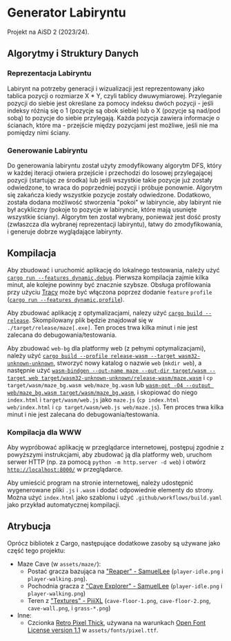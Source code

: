 # Generator Labiryntu

Projekt na AiSD 2 (2023/24).

## Algorytmy i Struktury Danych

### Reprezentacja Labiryntu

Labirynt na potrzeby generacji i wizualizacji jest reprezentowany jako tablica pozycji o rozmiarze X * Y, czyli tablicy dwuwymiarowej. Przyleganie pozycji do siebie jest określane za pomocy indeksu dwóch pozycji - jeśli indeksy różnią się o 1 (pozycje są obok siebie) lub o X (pozycje są nad/pod sobą) to pozycje do siebie przylegają. Każda pozycja zawiera informacje o ścianach, które ma - przejście między pozycjami jest możliwe, jeśli nie ma pomiędzy nimi ściany.

### Generowanie Labiryntu

Do generowania labiryntu został użyty zmodyfikowany algorytm DFS, który w każdej iteracji otwiera przejście i przechodzi do losowej przylegającej pozycji (startując ze środka) lub jeśli wszystkie takie pozycje już zostały odwiedzone, to wraca do poprzedniej pozycji i próbuje ponownie. Algorytm się zakańcza kiedy wszystkie pozycje zostały odwiedzone. Dodatkowo, została dodana możliwość stworzenia "pokoi" w labiryncie, aby labirynt nie był acykliczny (pokoje to pozycje w labiryncie, które mają usunięte wszystkie ściany). Algorytm ten został wybrany, ponieważ jest dość prosty (zwłaszcza dla wybranej reprezentacji labiryntu), łatwy do zmodyfikowania, i generuje dobrze wyglądające labirynty.

## Kompilacja

Aby zbudować i uruchomić aplikację do lokalnego testowania, należy użyć [`cargo run --features dynamic,debug`](https://doc.rust-lang.org/cargo/commands/cargo-run.html). Pierwsza kompilacja zajmie kilka minut, ale kolejne powinny być znacznie szybsze. Obsługa profilowania przy użyciu [Tracy](https://github.com/wolfpld/tracy) może być włączona poprzez dodanie `feature` `profile` ([`cargo run --features dynamic,profile`](https://doc.rust-lang.org/cargo/commands/cargo-run.html)).

Aby zbudować aplikację z optymalizacjami, nalezy użyć [`cargo build --release`](https://doc.rust-lang.org/cargo/commands/cargo-build.html). Skompilowany plik będzie znajdował się w `./target/release/maze[.exe]`. Ten proces trwa kilka minut i nie jest zalecana do debugowania/testowania.

Aby zbudować `web-bg` dla platformy web (z pełnymi optymalizacjami), należy użyć [`cargo build --profile release-wasm --target wasm32-unknown-unknown`](https://doc.rust-lang.org/cargo/commands/cargo-build.html), stworzyć nowy katalog o nazwie `web` (`mkdir web`), a następnie użyć [`wasm-bindgen --out-name maze --out-dir target/wasm --target web target/wasm32-unknown-unknown/release-wasm/maze.wasm`](https://github.com/rustwasm/wasm-bindgen) i `cp target/wasm/maze_bg.wasm web/maze_bg.wasm` lub [`wasm-opt -O4 --output web/maze_bg.wasm target/wasm/maze_bg.wasm`](https://github.com/WebAssembly/binaryen), i skopiować do niego `index.html` i `target/wasm/web.js` jako `maze.js` (`cp index.html web/index.html` i `cp target/wasm/web.js web/maze.js`). Ten proces trwa kilka minut i nie jest zalecana do debugowania/testowania.

### Kompilacja dla WWW

Aby wypróbować aplikację w przeglądarce internetowej, postępuj zgodnie z powyższymi instrukcjami, aby zbudować ją dla platformy web, uruchom serwer HTTP (np. za pomocą `python -m http.server -d web`) i otwórz [`http://localhost:8000/`](http://localhost:8000/) w przeglądarce.

Aby umieścić program na stronie internetowej, należy udostępnić wygenerowane pliki `.js` i `.wasm` i dodać odpowiednie elementy do strony. Można użyć `index.html` jako szablonu i użyć `.github/workflows/build.yaml` jako przykład automatycznej kompilacji.

## Atrybucja

Oprócz bibliotek z Cargo, następujące dodatkowe zasoby są używane jako część tego projektu:

- Maze Cave (w `assets/maze/`):
  - Postać gracza bazująca na ["Reaper" - SamuelLee](https://samuellee.itch.io/reaper-animated-pixel-art) (`player-idle.png` i `player-walking.png`).
  - Pochodnia gracza z ["Cave Explorer" - SamuelLee](https://samuellee.itch.io/cave-explorer-animated-pixel-art) (`player-idle.png` i `player-walking.png`)
  - Teren z ["Textures" - PiiiXL](https://piiixl.itch.io/textures) (`cave-floor-1.png`, `cave-floor-2.png`, `cave-wall.png`, i `grass-*.png`)
- Inne:
  - Czcionka [Retro Pixel Thick](https://retro-pixel-font.takwolf.com/), używana na warunkach [Open Font License version 1.1](https://raw.githubusercontent.com/TakWolf/retro-pixel-font/0e90d12/LICENSE-OFL) w `assets/fonts/pixel.ttf`.
